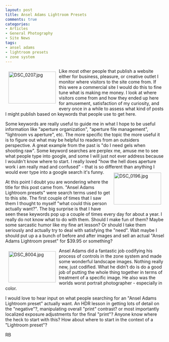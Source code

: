 ```yaml
---
layout: post
title: Ansel Adams Lightroom Presets
comments: true
categories:
- Articles
- General Photography
- Site News
tags:
- ansel adams
- lightroom presets
- zone system
---
```

<a rel="lightbox" href="/wp-content/uploads/2009/06/DSC_0207.jpg"><img title="DSC_0207.jpg" src="/wp-content/uploads/2009/06/.thumbs/.DSC_0207.jpg" border="0" alt="DSC_0207.jpg" hspace="10" vspace="10" width="150" height="101" align="left" /></a>Like most other people that publish a website either for business, pleasure, or creative outlet I monitor where visitors to the site come from. If this were a commercial site I would do this to fine tune what is making me money. I look at where visitors come from and how they ended up here for amusement, satisfaction of my curiosity, and every once in a while to assess what kind of posts I might publish based on keywords that people use to get here.

Some keywords are really useful to guide me in what I hope to be useful information like "aperture organization", "aperture file management", "lightroom vs aperture", etc. The more specific the topic the more useful it is to figure out what may be helpful to readers from an outsiders perspective. A great example from the past is "do I need gels when shooting raw". Some keyword searches are perplex me, amuse me to see what people type into google, and some I will just not ever address because I wouldn't know where to start. I really loved "how the hell does aperture work i am really mad and confused" - that is so different than anything I would ever type into a google search it's funny.<a rel="lightbox" href="/wp-content/uploads/2009/06/DSC_0196.jpg"><img title="DSC_0196.jpg" src="/wp-content/uploads/2009/06/.thumbs/.DSC_0196.jpg" border="0" alt="DSC_0196.jpg" hspace="10" vspace="10" width="150" height="101" align="right" /></a>

At this point I doubt you are wondering where the title for this post came from. "Ansel Adams Lightroom presets" were search terms used to get to this site. The first couple of times that I saw them I thought to myself "what could this person actually want?". The big surprise is that I have seen these keywords pop up a couple of times every day for about a year. I really do not know what to do with them. Should I make fun of them? Maybe some sarcastic humor like my fine art lesson? Or should I take them seriously and actually try to deal with satisfying the "need". Wait maybe I should put up a a bunch of before and after images and sell an actual "Ansel Adams Lightroom preset" for $39.95 or something?

<a rel="lightbox" href="/wp-content/uploads/2009/06/DSC_8004.jpg"><img title="DSC_8004.jpg" src="/wp-content/uploads/2009/06/.thumbs/.DSC_8004.jpg" border="0" alt="DSC_8004.jpg" hspace="10" vspace="10" width="150" height="99" align="left" /></a>Ansel Adams did a fantastic job codifying his process of controls in the zone system and made some wonderful landscape images. Nothing really new, just codified. What he didn't do is do a good job of putting the whole thing together in terms of treatment of a specific image. He also was the worlds worst portrait photographer - especially in color.

I would love to hear input on what people searching for an "Ansel Adams Lightroom preset" actually want. An HDR lesson in getting lots of detail on the "negative"?, manipulating overall "print" contrast? or most importantly localized exposure adjustments for the final "print"? Anyone know where the heck to start with this? How about where to start in the context of a "Lightroom preset"?

RB